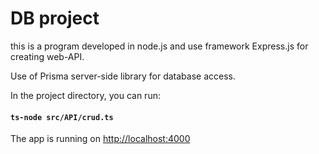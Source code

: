 # DB project

this is a program developed in node.js and use framework Express.js for creating web-API.

Use of Prisma server-side library for database access.

In the project directory, you can run:

#### `ts-node src/API/crud.ts`

The app is running on [http://localhost:4000](http://localhost:4000)